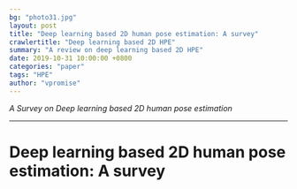```yaml
---
bg: "photo31.jpg"
layout: post
title: "Deep learning based 2D human pose estimation: A survey"
crawlertitle: "Deep learning based 2D HPE"
summary: "A review on deep learning based 2D HPE"
date: 2019-10-31 10:00:00 +0800
categories: "paper"
tags: "HPE"
author: "vpromise"
---
```


*A Survey on Deep learning based 2D human pose estimation*

---

# Deep learning based 2D human pose estimation: A survey

